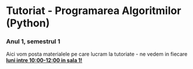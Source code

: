 # Tutoriat - Programarea Algoritmilor (Python) 
### Anul 1, semestrul 1
Aici vom posta materialele pe care lucram la tutoriate - ne vedem in fiecare <ins><b>luni intre 10:00-12:00 in sala 1!</b></ins>
